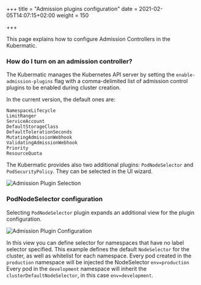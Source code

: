 +++
title = "Admission plugins configuration"
date = 2021-02-05T14:07:15+02:00
weight = 150

+++

This page explains how to configure Admission Controllers in the Kubermatic.


### How do I turn on an admission controller? 

The Kubermatic manages the Kubernetes API server by setting the `enable-admission-plugins` flag with a comma-delimited
list of admission control plugins to be enabled during cluster creation.

In the current version, the default ones are:
```
NamespaceLifecycle
LimitRanger
ServiceAccount
DefaultStorageClass
DefaultTolerationSeconds
MutatingAdmissionWebhook
ValidatingAdmissionWebhook
Priority
ResourceQuota
```

The Kubermatic provides also two additional plugins: `PodNodeSelector` and `PodSecurityPolicy`. They can be selected in the
UI wizard.

![Admission Plugin Selection](/img/kubermatic/v2.17/ui/admission_plugins.png?height=400px&classes=shadow,border "Admission Plugin Selection")


### PodNodeSelector configuration
Selecting `PodNodeSelector` plugin expands an additional view for the plugin configuration.

![Admission Plugin Configuration](/img/kubermatic/v2.17/ui/admission_plugin_configuration.png?classes=shadow,border "Admission Plugin Configuration")

In this view you can define selector for namespaces that have no label selector specified. This example defines the default
`NodeSelector` for the cluster, as well as whitelist for each namespace.
Every pod created in the `production` namespace will be injected the NodeSelector `env=production`
Every pod in the `development` namespace will inherit the `clusterDefaultNodeSelector`, in this case `env=development`.
